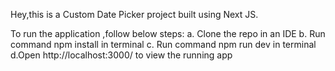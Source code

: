 Hey,this is a Custom Date Picker project built using Next JS.

To run the application ,follow below steps:
a. Clone the repo in an IDE
b. Run command npm install in terminal
c. Run command npm run dev in terminal 
d.Open http://localhost:3000/ to view the running app
